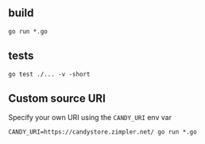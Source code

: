 ## build

```
go run *.go
```

## tests

```
go test ./... -v -short
```

## Custom source URI

Specify your own URI using the `CANDY_URI` env var
```
CANDY_URI=https://candystore.zimpler.net/ go run *.go
```